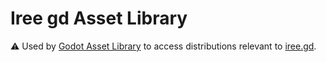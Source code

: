 # Iree gd Asset Library

⚠️ Used by [Godot Asset Library](https://godotengine.org/asset-library) to access distributions relevant to [iree.gd](https://github.com/V-Sekai/iree.gd).
